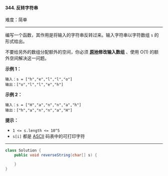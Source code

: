 #### 344. 反转字符串

难度：简单

---

编写一个函数，其作用是将输入的字符串反转过来。输入字符串以字符数组 `s` 的形式给出。

不要给另外的数组分配额外的空间，你必须 **[原地](https://baike.baidu.com/item/原地算法)修改输入数组** 、使用 O(1)
的额外空间解决这一问题。

**示例 1：**

```
输入：s = ["h","e","l","l","o"]
输出：["o","l","l","e","h"]
```

**示例 2：**

```
输入：s = ["H","a","n","n","a","h"]
输出：["h","a","n","n","a","H"]
```

**提示：**

* `1 <= s.length <= 10^5`
* `s[i]` 都是 [ASCII](https://baike.baidu.com/item/ASCII) 码表中的可打印字符

---

```Java
class Solution {
    public void reverseString(char[] s) {

    }
}
```